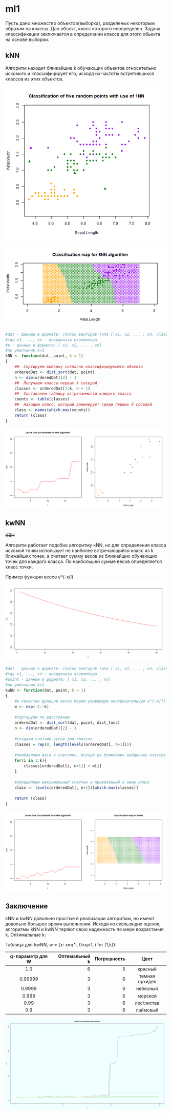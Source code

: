# ml1
Пусть дано множество объектов(выборка), разделеных некоторым образом на классы. Дан объект, класс которого неопределен. Задача классификации заключается в определении класса для этого обьекта на основе выборки.

kNN
-----------------------------
Алгоритм находит ближайшие k обучающих объектов относительно искомого и классифицирует его, исходя из частоты встретившихся классов из этих объектов.

![1NN - график для 5 точек](1NN_plot.png)

![6NN карта](6NN_map_plot.png)

```R
#dat - данные в формате: список векторов типа [ x1, x2, ... , xn, class]
#где x1, ..., xn - координаты екземпляра
#p - данные в формате: [ x1, x2, ... , xn]
#по умолчанию k=1
kNN <- function(dat, point, k = 1)
{
    ##  Сортируем выборку согласно классифицируемого объекта
    orderedDat <- dist_sort(dat, point)
    n <- dim(orderedDat)[2] - 1
    ##  Получаем классы первых k соседей
    classes <- orderedDat[1:k, n + 1]
    ##  Составляем таблицу встречаемости каждого класса
    counts <- table(classes)
    ##  Находим класс, который доминирует среди первых k соседей
    class <- names(which.max(counts))
    return (class)
}
```

![LOO для kNN - оценка для kNN](LOO_kNN_plot.png)

kwNN
-----------------------------------
~~КВН~~

Алгоритм работает подобно алгоритму kNN, но для определения класса искомой точки использует не наиболее встречающийся класс из k ближайших точек, а считает сумму весов из ближайших обучающих точек для каждого класса. По наибольшей сумме весов определяется класс точки.

Пример функции весов e^(-x/l)
![W(x) function](w_func.png)

```R
#dat - данные в формате: список векторов типа [ x1, x2, ... , xn, class]
#где x1, ..., xn - координаты екземпляра
#point - данные в формате: [ x1, x2, ... , xn]
#по умолчанию k=1
kwNN <- function(dat, point, k = 1)
{
    #в качестве функции весов берем убывающую неотрицательную e^(-x/l)
    w <- exp(-1:-k)

    #сортируем по расстоянию
    orderedDat <- dist_sort(dat, point, dist_func)
    n <- dim(orderedDat)[2] - 1

    #создаем счетчик весов для классов
    classes = rep(0, length(levels(orderedDat[, n+1])))

    #прибавляем веса к счетчику, исходя из ближайших найденных классов
    for(i in 1:k){
        classes[orderedDat[i, n+1]] + w[i]
    }

    #определяем максимальный счетчик и привязанный к нему класс
    class <- levels(orderedDat[, n+1])[which.max(classes)]

    return (class)
}
```
![LOO для kwNN - оценка для kwNN](LOO_kwNN_plot.png)

Заключение
-----------------------
kNN и kwNN довольно простые в реализации алгоритмы, но имеют довольно большое время выполнения.
Исходя из скользящих оценок, алгоритмы kNN и kwNN теряют свою надежность по мере возрастания k. Оптимальные k:

Таблица для kwNN, w = {x: x=q^i, 0<q<1, i for (1,k)}:

| q-параметр для W | Оптимальный k | Погрешность | Цвет           |
|:----------------:| -------------:| -----------:|:--------------:|
| 1.0              | 6             | 5           | красный        |
| 0.99999          | 3             | 6           | темная орхидея |
| 0.9999           | 3             | 6           | небесный       |
| 0.999            | 3             | 6           | морской        |
| 0.99             | 3             | 6           | лес/листва     |
| 0.9              | 3             | 6           | лаймовый       |

![LOO for some kwNN](big_LOO.png)
